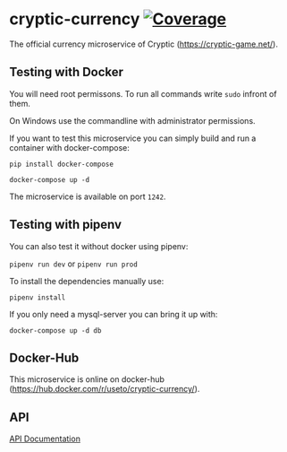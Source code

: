 cryptic-currency [![Coverage](https://sonarcloud.io/api/project_badges/measure?project=cryptic-game_cryptic-currency&metric=coverage)](https://sonarcloud.io/dashboard?id=cryptic-game_cryptic-currency)
============

The official currency microservice of Cryptic (https://cryptic-game.net/).

## Testing with Docker

You will need root permissons. To run all commands write `sudo` infront of them.

On Windows use the commandline with administrator permissions.

If you want to test this microservice you can simply build and run a 
container with docker-compose:

`pip install docker-compose`

`docker-compose up -d`

The microservice is available on port `1242`.

## Testing with pipenv

You can also test it without docker using pipenv:

`pipenv run dev` or `pipenv run prod`

To install the dependencies manually use:

`pipenv install`

If you only need a mysql-server you can bring it up with:

`docker-compose up -d db`

## Docker-Hub

This microservice is online on docker-hub (https://hub.docker.com/r/useto/cryptic-currency/).

## API 

[API Documentation](https://github.com/cryptic-game/cryptic-currency/wiki "Microservice API")

